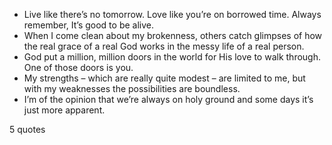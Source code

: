  - Live like there’s no tomorrow. Love like you’re on borrowed time. Always remember, It’s good to be alive.
 - When I come clean about my brokenness, others catch glimpses of how the real grace of a real God works in the messy life of a real person.
 - God put a million, million doors in the world for His love to walk through. One of those doors is you.
 - My strengths – which are really quite modest – are limited to me, but with my weaknesses the possibilities are boundless.
 - I’m of the opinion that we’re always on holy ground and some days it’s just more apparent.

5 quotes